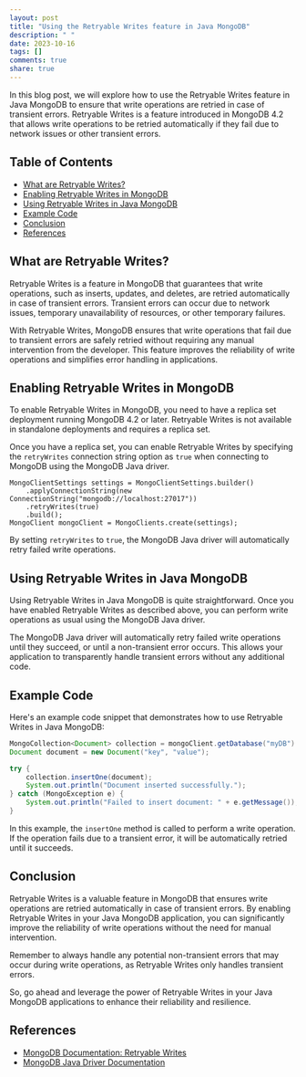 ```yaml
---
layout: post
title: "Using the Retryable Writes feature in Java MongoDB"
description: " "
date: 2023-10-16
tags: []
comments: true
share: true
---
```


In this blog post, we will explore how to use the Retryable Writes feature in Java MongoDB to ensure that write operations are retried in case of transient errors. Retryable Writes is a feature introduced in MongoDB 4.2 that allows write operations to be retried automatically if they fail due to network issues or other transient errors.

## Table of Contents
- [What are Retryable Writes?](#what-are-retryable-writes)
- [Enabling Retryable Writes in MongoDB](#enabling-retryable-writes-in-mongodb)
- [Using Retryable Writes in Java MongoDB](#using-retryable-writes-in-java-mongodb)
- [Example Code](#example-code)
- [Conclusion](#conclusion)
- [References](#references)

## What are Retryable Writes?

Retryable Writes is a feature in MongoDB that guarantees that write operations, such as inserts, updates, and deletes, are retried automatically in case of transient errors. Transient errors can occur due to network issues, temporary unavailability of resources, or other temporary failures.

With Retryable Writes, MongoDB ensures that write operations that fail due to transient errors are safely retried without requiring any manual intervention from the developer. This feature improves the reliability of write operations and simplifies error handling in applications.

## Enabling Retryable Writes in MongoDB

To enable Retryable Writes in MongoDB, you need to have a replica set deployment running MongoDB 4.2 or later. Retryable Writes is not available in standalone deployments and requires a replica set.

Once you have a replica set, you can enable Retryable Writes by specifying the `retryWrites` connection string option as `true` when connecting to MongoDB using the MongoDB Java driver.

```
MongoClientSettings settings = MongoClientSettings.builder()
    .applyConnectionString(new ConnectionString("mongodb://localhost:27017"))
    .retryWrites(true)
    .build();
MongoClient mongoClient = MongoClients.create(settings);
```

By setting `retryWrites` to `true`, the MongoDB Java driver will automatically retry failed write operations.

## Using Retryable Writes in Java MongoDB

Using Retryable Writes in Java MongoDB is quite straightforward. Once you have enabled Retryable Writes as described above, you can perform write operations as usual using the MongoDB Java driver.

The MongoDB Java driver will automatically retry failed write operations until they succeed, or until a non-transient error occurs. This allows your application to transparently handle transient errors without any additional code.

## Example Code

Here's an example code snippet that demonstrates how to use Retryable Writes in Java MongoDB:

```java
MongoCollection<Document> collection = mongoClient.getDatabase("myDB").getCollection("myCollection");
Document document = new Document("key", "value");

try {
    collection.insertOne(document);
    System.out.println("Document inserted successfully.");
} catch (MongoException e) {
    System.out.println("Failed to insert document: " + e.getMessage());
}
```

In this example, the `insertOne` method is called to perform a write operation. If the operation fails due to a transient error, it will be automatically retried until it succeeds.

## Conclusion

Retryable Writes is a valuable feature in MongoDB that ensures write operations are retried automatically in case of transient errors. By enabling Retryable Writes in your Java MongoDB application, you can significantly improve the reliability of write operations without the need for manual intervention.

Remember to always handle any potential non-transient errors that may occur during write operations, as Retryable Writes only handles transient errors.

So, go ahead and leverage the power of Retryable Writes in your Java MongoDB applications to enhance their reliability and resilience.

## References

- [MongoDB Documentation: Retryable Writes](https://docs.mongodb.com/manual/core/retryable-writes/)
- [MongoDB Java Driver Documentation](https://mongodb.github.io/mongo-java-driver/)